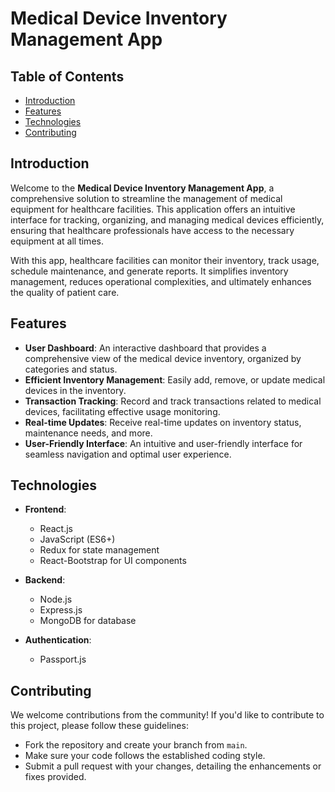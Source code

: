 
# Medical Device Inventory Management App


## Table of Contents

- [Introduction](#introduction)
- [Features](#features)
- [Technologies](#technologies)
- [Contributing](#contributing)

## Introduction

Welcome to the **Medical Device Inventory Management App**, a comprehensive solution to streamline the management of medical equipment for healthcare facilities. This application offers an intuitive interface for tracking, organizing, and managing medical devices efficiently, ensuring that healthcare professionals have access to the necessary equipment at all times.

With this app, healthcare facilities can monitor their inventory, track usage, schedule maintenance, and generate reports. It simplifies inventory management, reduces operational complexities, and ultimately enhances the quality of patient care.

## Features

- **User Dashboard**: An interactive dashboard that provides a comprehensive view of the medical device inventory, organized by categories and status.
- **Efficient Inventory Management**: Easily add, remove, or update medical devices in the inventory.
- **Transaction Tracking**: Record and track transactions related to medical devices, facilitating effective usage monitoring.
- **Real-time Updates**: Receive real-time updates on inventory status, maintenance needs, and more.
- **User-Friendly Interface**: An intuitive and user-friendly interface for seamless navigation and optimal user experience.


## Technologies

- **Frontend**:
  - React.js
  - JavaScript (ES6+)
  - Redux for state management
  - React-Bootstrap for UI components

- **Backend**:
  - Node.js
  - Express.js
  - MongoDB for database

- **Authentication**:
  - Passport.js

## Contributing

We welcome contributions from the community! If you'd like to contribute to this project, please follow these guidelines:
- Fork the repository and create your branch from `main`.
- Make sure your code follows the established coding style.
- Submit a pull request with your changes, detailing the enhancements or fixes provided.


